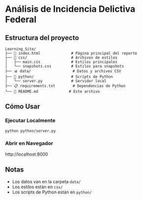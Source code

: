 # Análisis de Incidencia Delictiva Federal

##  Estructura del proyecto

```
Learning_Site/
├── 📄 index.html              # Página principal del reporte
├── 🎨 css/                    # Archivos de estilos
│   ├── main.css              # Estilos principales
│   └── snapshots.css         # Estilos para snapshots
├── 📊 data/                   # Datos y archivos CSV
├── 🐍 python/                 # Scripts de Python
│   └── server.py             # Servidor local
├── 📋 requirements.txt        # Dependencias de Python
└── 📖 README.md              # Este archivo
```

##  Cómo Usar

### Ejecutar Localmente
```bash
python python/server.py
```

### Abrir en Navegador
http://localhost:8000

##  Notas
- Los datos van en la carpeta `data/`
- Los estilos están en `css/`
- Los scripts de Python están en `python/`
